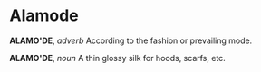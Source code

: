 # Alamode

**ALAMO'DE**, _adverb_ According to the fashion or prevailing mode.

**ALAMO'DE**, _noun_ A thin glossy silk for hoods, scarfs, etc.